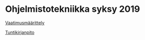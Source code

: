 # Ohjelmistotekniikka syksy 2019

[Vaatimusmäärittely](https://github.com/ArktinenKarpalo/ot-harjoitustyo/blob/master/harjoitustyo/docs/vaatimusmarittely.md)

[Tuntikirjanpito](https://github.com/ArktinenKarpalo/ot-harjoitustyo/blob/master/harjoitustyo/docs/tuntikirjanpito.MD)
